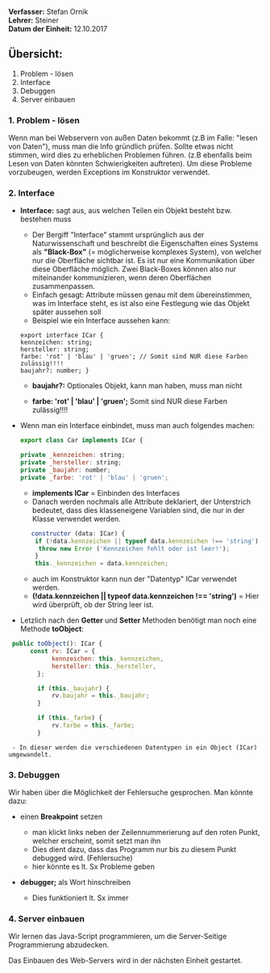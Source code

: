 **Verfasser:** Stefan Ornik   
**Lehrer:** Steiner   
**Datum der Einheit:** 12.10.2017
   
## Übersicht: 

1. Problem - lösen
2. Interface
3. Debuggen
4. Server einbauen

### 1. Problem - lösen

Wenn man bei Webservern von außen Daten bekommt (z.B im Falle: "lesen von Daten"), muss man die Info gründlich prüfen.
Sollte etwas nicht stimmen, wird dies zu erheblichen Problemen führen. (z.B ebenfalls beim Lesen von Daten könnten Schwierigkeiten auftreten).
Um diese Probleme vorzubeugen, werden Exceptions im Konstruktor verwendet.

### 2. Interface

- **Interface:** sagt aus, aus welchen Teilen ein Objekt besteht bzw. bestehen muss
    - Der Bergiff "Interface" stammt ursprünglich aus der Naturwissenschaft und beschreibt die Eigenschaften eines Systems als **"Black-Box"** (= möglicherweise komplexes System), von welcher nur die Oberfläche sichtbar ist. Es ist nur eine Kommunikation über diese Oberfläche möglich. Zwei Black-Boxes können also nur miteinander kommunizieren, wenn deren Oberflächen zusammenpassen.
    - Einfach gesagt: Attribute müssen genau mit dem übereinstimmen, was im Interface steht, es ist also eine Festlegung wie das    Objekt später aussehen soll
    - Beispiel wie ein Interface aussehen kann: 
    ```javascrpit
    export interface ICar {
    kennzeichen: string;
    hersteller: string;
    farbe: 'rot' | 'blau' | 'gruen'; // Somit sind NUR diese Farben zulässig!!!!
    baujahr?: number; }
    ```  
    - **baujahr?:** Optionales Objekt, kann man haben, muss man nicht 

    - **farbe: 'rot' | 'blau' | 'gruen';** Somit sind NUR diese Farben zulässig!!!!
    
- Wenn man ein Interface einbindet, muss man auch folgendes machen:
    ```javascript
    export class Car implements ICar {

    private _kennzeichen: string;
    private _hersteller: string;
    private _baujahr: number;
    private _farbe: 'rot' | 'blau' | 'gruen';
    ```
    - **implements ICar** = Einbinden des Interfaces
    - Danach werden nochmals alle Attribute deklariert, der Unterstrich bedeutet, dass dies klasseneigene Variablen sind, die nur in der Klasse verwendet werden.
    
    ```javascript
       constructor (data: ICar) {
        if (!data.kennzeichen || typeof data.kennzeichen !== 'string') {
         throw new Error ('Kennzeichen fehlt oder ist leer!');
        }
        this._kennzeichen = data.kennzeichen;
    ```
    - auch im Konstruktor kann nun der "Datentyp" ICar verwendet werden.
    - **(!data.kennzeichen || typeof data.kennzeichen !== 'string')** = Hier wird überprüft, ob der String leer ist.
    
- Letzlich nach den **Getter** und **Setter** Methoden benötigt man noch eine Methode **toObject**:
```javascript
 public toObject(): ICar {
      const rv: ICar = {
            kennzeichen: this._kennzeichen,
            hersteller: this._hersteller,
        };

        if (this._baujahr) {
            rv.baujahr = this._baujahr;
        }

        if (this._farbe) {
            rv.farbe = this._farbe;
        }
```
     - In dieser werden die verschiedenen Datentypen in ein Object (ICar) umgewandelt.

    



### 3. Debuggen
Wir haben über die Möglichkeit der Fehlersuche gesprochen. Man könnte dazu:
- einen **Breakpoint** setzen
    - man klickt links neben der Zeilennummerierung auf den roten Punkt, welcher erscheint, somit setzt man ihn
    - Dies dient dazu, dass das Programm nur bis zu diesem Punkt debugged wird. (Fehlersuche)
    - hier könnte es lt. Sx Probleme geben 
    
- **debugger;** als Wort hinschreiben
    - Dies funktioniert lt. Sx immer

### 4. Server einbauen
Wir lernen das Java-Script programmieren, um die Server-Seitige Programmierung abzudecken.

Das Einbauen des Web-Servers wird in der nächsten Einheit gestartet.
